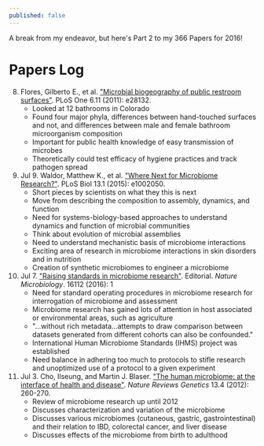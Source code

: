 ```yaml
---
published: false
---
```

A break from my endeavor, but here's Part 2 to my 366 Papers for 2016!

<!--break-->

# Papers Log

8. Flores, Gilberto E., et al. ["Microbial biogeography of public restroom
   surfaces"][jul08flores]. PLoS One 6.11 (2011): e28132.
   - Looked at 12 bathrooms in Colorado
   - Found four major phyla, differences between hand-touched surfaces and
     not, and differences between male and female bathroom microorganism
     composition
   - Important for public health knowledge of easy transmission of microbes
   - Theoretically could test efficacy of hygiene practices and track
     pathogen spread
7. Jul 9. Waldor, Matthew K., et al. ["Where Next for Microbiome
   Research?"][jul9waldor].  PLoS Biol 13.1 (2015): e1002050.
   - Short pieces by scientists on what they this is next
   - Move from describing the composition to assembly, dynamics, and
     function
   - Need for systems-biology-based approaches to understand dynamics and
     function of microbial communities
   - Think about evolution of microbial assemblies
   - Need to understand mechanistic basis of microbiome interactions
   - Exciting area of research in microbiome interactions in skin disorders
     and in nutrition
   - Creation of synthetic microbiomes to engineer a microbiome
6. Jul 7. ["Raising standards in microbiome research"][jul07]. Editorial.
   *Nature Microbiology*. 16112 (2016): 1
   - Need for standard operating procedures in microbiome research for
     interrogation of microbiome and assessment
   - Microbiome research has gained lots of attention in host associated or
     environmental areas, such as agriculture
   - "...without rich metadata...attempts to draw comparison between datasets
     generated from different cohorts can also be confounded."
   - International Human Microbiome Standards (IHMS) project was established
   - Need balance in adhering too much to protocols to stifle research and
     unoptimized use of a protocol to a given experiment 
5. Jul 3. Cho, Ilseung, and Martin J. Blaser. ["The human microbiome: at the
   interface of health and disease"][jul03cho]. *Nature Reviews Genetics* 13.4
   (2012): 260-270.
   - Review of microbiome research up until 2012
   - Discusses characterization and variation of the microbiome
   - Discusses various microbiomes (cutaneous, gastric, gastrointestinal) and
     their relation to IBD, colorectal cancer, and liver disease
   - Discusses effects of the microbiome from birth to adulthood

[jul08flores]: http://dx.doi.org/10.1371/journal.pone.0028132
[jul9waldor]: http://dx.doi.org/10.1371/journal.pbio.1002050
[jul07]: http://www.nature.com/articles/nmicrobiol2016112
[jul03cho]: http://www.nature.com/nrg/journal/v13/n4/abs/nrg3182.html
